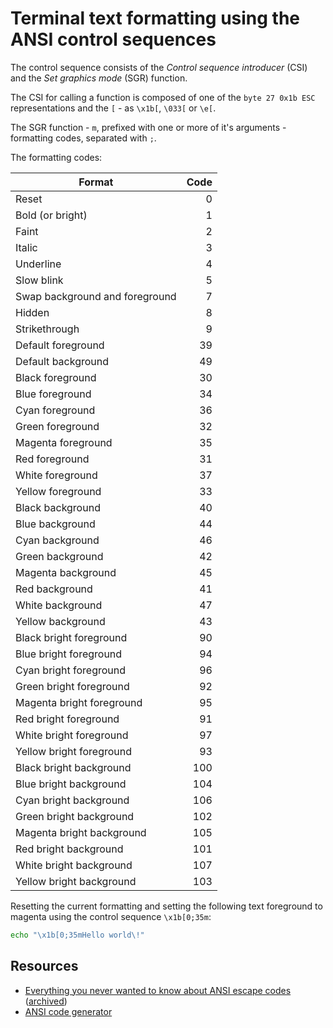 # Terminal text formatting using the ANSI control sequences

The control sequence consists of the _Control sequence introducer_ (CSI) and the _Set graphics mode_ (SGR) function.

The CSI for calling a function is composed of one of the `byte 27 0x1b ESC` representations and the `[` - as `\x1b[`, `\033[` or `\e[`.

The SGR function - `m`, prefixed with one or more of it's arguments - formatting codes, separated with `;`.

The formatting codes:

| Format                         | Code |
| ------------------------------ | ---: |
| Reset                          |    0 |
| Bold (or bright)               |    1 |
| Faint                          |    2 |
| Italic                         |    3 |
| Underline                      |    4 |
| Slow blink                     |    5 |
| Swap background and foreground |    7 |
| Hidden                         |    8 |
| Strikethrough                  |    9 |
| Default foreground             |   39 |
| Default background             |   49 |
| Black foreground               |   30 |
| Blue foreground                |   34 |
| Cyan foreground                |   36 |
| Green foreground               |   32 |
| Magenta foreground             |   35 |
| Red foreground                 |   31 |
| White foreground               |   37 |
| Yellow foreground              |   33 |
| Black background               |   40 |
| Blue background                |   44 |
| Cyan background                |   46 |
| Green background               |   42 |
| Magenta background             |   45 |
| Red background                 |   41 |
| White background               |   47 |
| Yellow background              |   43 |
| Black bright foreground        |   90 |
| Blue bright foreground         |   94 |
| Cyan bright foreground         |   96 |
| Green bright foreground        |   92 |
| Magenta bright foreground      |   95 |
| Red bright foreground          |   91 |
| White bright foreground        |   97 |
| Yellow bright foreground       |   93 |
| Black bright background        |  100 |
| Blue bright background         |  104 |
| Cyan bright background         |  106 |
| Green bright background        |  102 |
| Magenta bright background      |  105 |
| Red bright background          |  101 |
| White bright background        |  107 |
| Yellow bright background       |  103 |

Resetting the current formatting and setting the following text foreground to magenta using the control sequence `\x1b[0;35m`:

```sh
echo "\x1b[0;35mHello world\!"
```

## Resources

-   [Everything you never wanted to know about ANSI escape codes](https://notes.burke.libbey.me/ansi-escape-codes/)
    ([archived](https://archive.is/20210203094825/https://notes.burke.libbey.me/ansi-escape-codes/))
-   [ANSI code generator](https://ansi.gabebanks.net/)
